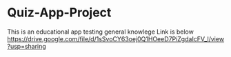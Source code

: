# Quiz-App-Project
This is an educational app testing general knowlege Link is below https://drive.google.com/file/d/1sSvoCY63oej0Q1HOeeD7PiZgdaIcFV_l/view?usp=sharing
